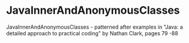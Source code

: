 # JavaInnerAndAnonymousClasses
JavaInnerAndAnonymousClasses - patterned after examples in "Java: a detailed approach to practical coding" by Nathan Clark, pages 79 -88
